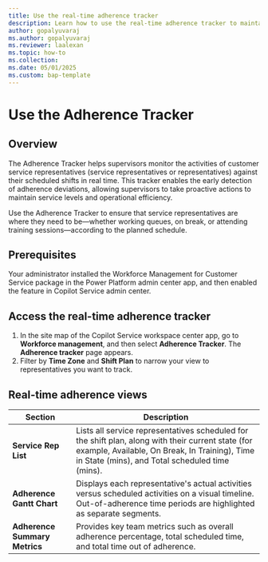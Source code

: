 ```yaml
---
title: Use the real-time adherence tracker
description: Learn how to use the real-time adherence tracker to maintain service levels and operational efficiency for your business.
author: gopalyuvaraj
ms.author: gopalyuvaraj
ms.reviewer: laalexan
ms.topic: how-to 
ms.collection: 
ms.date: 05/01/2025
ms.custom: bap-template
---
```


# Use the Adherence Tracker

## Overview

The Adherence Tracker helps supervisors monitor the activities of customer service representatives (service representatives or representatives) against their scheduled shifts in real time. This tracker enables the early detection of adherence deviations, allowing supervisors to take proactive actions to maintain service levels and operational efficiency.

Use the Adherence Tracker to ensure that service representatives are where they need to be&mdash;whether working queues, on break, or attending training sessions&mdash;according to the planned schedule.

## Prerequisites

Your administrator installed the Workforce Management for Customer Service package in the Power Platform admin center app, and then enabled the feature in Copilot Service admin center.

## Access the real-time adherence tracker

1. In the site map of the Copilot Service workspace center app, go to **Workforce management**, and then select **Adherence Tracker**. The **Adherence tracker** page appears.
1. Filter by **Time Zone** and **Shift Plan** to narrow your view to representatives you want to track.

## Real-time adherence views

Section | Description |
| ------ | ----------- |
| **Service Rep List** | Lists all service representatives scheduled for the shift plan, along with their current state (for example, Available, On Break, In Training), Time in State (mins), and Total scheduled time (mins). |
| **Adherence Gantt Chart** | Displays each representative's actual activities versus scheduled activities on a visual timeline. Out-of-adherence time periods are highlighted as separate segments.  |
| **Adherence Summary Metrics** | Provides key team metrics such as overall adherence percentage, total scheduled time, and total time out of adherence. |


